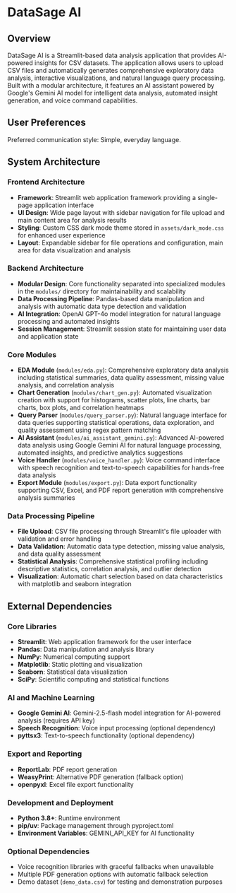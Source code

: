 # DataSage AI

## Overview

DataSage AI is a Streamlit-based data analysis application that provides AI-powered insights for CSV datasets. The application allows users to upload CSV files and automatically generates comprehensive exploratory data analysis, interactive visualizations, and natural language query processing. Built with a modular architecture, it features an AI assistant powered by Google's Gemini AI model for intelligent data analysis, automated insight generation, and voice command capabilities.

## User Preferences

Preferred communication style: Simple, everyday language.

## System Architecture

### Frontend Architecture
- **Framework**: Streamlit web application framework providing a single-page application interface
- **UI Design**: Wide page layout with sidebar navigation for file upload and main content area for analysis results
- **Styling**: Custom CSS dark mode theme stored in `assets/dark_mode.css` for enhanced user experience
- **Layout**: Expandable sidebar for file operations and configuration, main area for data visualization and analysis

### Backend Architecture
- **Modular Design**: Core functionality separated into specialized modules in the `modules/` directory for maintainability and scalability
- **Data Processing Pipeline**: Pandas-based data manipulation and analysis with automatic data type detection and validation
- **AI Integration**: OpenAI GPT-4o model integration for natural language processing and automated insights
- **Session Management**: Streamlit session state for maintaining user data and application state

### Core Modules
- **EDA Module** (`modules/eda.py`): Comprehensive exploratory data analysis including statistical summaries, data quality assessment, missing value analysis, and correlation analysis
- **Chart Generation** (`modules/chart_gen.py`): Automated visualization creation with support for histograms, scatter plots, line charts, bar charts, box plots, and correlation heatmaps
- **Query Parser** (`modules/query_parser.py`): Natural language interface for data queries supporting statistical operations, data exploration, and quality assessment using regex pattern matching
- **AI Assistant** (`modules/ai_assistant_gemini.py`): Advanced AI-powered data analysis using Google Gemini AI for natural language processing, automated insights, and predictive analytics suggestions
- **Voice Handler** (`modules/voice_handler.py`): Voice command interface with speech recognition and text-to-speech capabilities for hands-free data analysis
- **Export Module** (`modules/export.py`): Data export functionality supporting CSV, Excel, and PDF report generation with comprehensive analysis summaries

### Data Processing Pipeline
- **File Upload**: CSV file processing through Streamlit's file uploader with validation and error handling
- **Data Validation**: Automatic data type detection, missing value analysis, and data quality assessment
- **Statistical Analysis**: Comprehensive statistical profiling including descriptive statistics, correlation analysis, and outlier detection
- **Visualization**: Automatic chart selection based on data characteristics with matplotlib and seaborn integration

## External Dependencies

### Core Libraries
- **Streamlit**: Web application framework for the user interface
- **Pandas**: Data manipulation and analysis library
- **NumPy**: Numerical computing support
- **Matplotlib**: Static plotting and visualization
- **Seaborn**: Statistical data visualization
- **SciPy**: Scientific computing and statistical functions

### AI and Machine Learning
- **Google Gemini AI**: Gemini-2.5-flash model integration for AI-powered analysis (requires API key)
- **Speech Recognition**: Voice input processing (optional dependency)
- **pyttsx3**: Text-to-speech functionality (optional dependency)

### Export and Reporting
- **ReportLab**: PDF report generation
- **WeasyPrint**: Alternative PDF generation (fallback option)
- **openpyxl**: Excel file export functionality

### Development and Deployment
- **Python 3.8+**: Runtime environment
- **pip/uv**: Package management through pyproject.toml
- **Environment Variables**: GEMINI_API_KEY for AI functionality

### Optional Dependencies
- Voice recognition libraries with graceful fallbacks when unavailable
- Multiple PDF generation options with automatic fallback selection
- Demo dataset (`demo_data.csv`) for testing and demonstration purposes